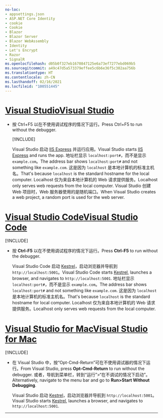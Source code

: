 ```yaml
---
no-loc:
- appsettings.json
- ASP.NET Core Identity
- cookie
- Cookie
- Blazor
- Blazor Server
- Blazor WebAssembly
- Identity
- Let's Encrypt
- Razor
- SignalR
ms.openlocfilehash: d05b0f327eb1670847125e6a73ef7277ebd069b5
ms.sourcegitcommit: a49c47d5a573379effee5c6b6e36f5c302aa756b
ms.translationtype: HT
ms.contentlocale: zh-CN
ms.lasthandoff: 02/16/2021
ms.locfileid: "100551445"
---
```

# <a name="visual-studio"></a>[<span data-ttu-id="c6536-101">Visual Studio</span><span class="sxs-lookup"><span data-stu-id="c6536-101">Visual Studio</span></span>](#tab/visual-studio)

* <span data-ttu-id="c6536-102">按 Ctrl+F5 以在不使用调试程序的情况下运行。</span><span class="sxs-lookup"><span data-stu-id="c6536-102">Press Ctrl+F5 to run without the debugger.</span></span>

  [!INCLUDE[](~/includes/trustCertVS.md)]

  <span data-ttu-id="c6536-103">Visual Studio 启动 [IIS Express](/iis/extensions/introduction-to-iis-express/iis-express-overview) 并运行应用。</span><span class="sxs-lookup"><span data-stu-id="c6536-103">Visual Studio starts [IIS Express](/iis/extensions/introduction-to-iis-express/iis-express-overview) and runs the app.</span></span> <span data-ttu-id="c6536-104">地址栏显示 `localhost:port#`，而不是显示 `example.com`。</span><span class="sxs-lookup"><span data-stu-id="c6536-104">The address bar shows `localhost:port#` and not something like `example.com`.</span></span> <span data-ttu-id="c6536-105">这是因为 `localhost` 是本地计算机的标准主机名。</span><span class="sxs-lookup"><span data-stu-id="c6536-105">That's because `localhost` is the standard hostname for the local computer.</span></span> <span data-ttu-id="c6536-106">Localhost 仅为来自本地计算机的 Web 请求提供服务。</span><span class="sxs-lookup"><span data-stu-id="c6536-106">Localhost only serves web requests from the local computer.</span></span> <span data-ttu-id="c6536-107">Visual Studio 创建 Web 项目时，Web 服务器使用的是随机端口。</span><span class="sxs-lookup"><span data-stu-id="c6536-107">When Visual Studio creates a web project, a random port is used for the web server.</span></span>
 
# <a name="visual-studio-code"></a>[<span data-ttu-id="c6536-108">Visual Studio Code</span><span class="sxs-lookup"><span data-stu-id="c6536-108">Visual Studio Code</span></span>](#tab/visual-studio-code)

  [!INCLUDE[](~/includes/trustCertVSC.md)]

* <span data-ttu-id="c6536-109">按 **Ctrl-F5** 以在不使用调试程序的情况下运行。</span><span class="sxs-lookup"><span data-stu-id="c6536-109">Press **Ctrl-F5** to run without the debugger.</span></span>

  <span data-ttu-id="c6536-110">Visual Studio Code 启动 [Kestrel](xref:fundamentals/servers/kestrel)，启动浏览器并导航到 `http://localhost:5001`。</span><span class="sxs-lookup"><span data-stu-id="c6536-110">Visual Studio Code starts [Kestrel](xref:fundamentals/servers/kestrel), launches a browser, and navigates to `http://localhost:5001`.</span></span> <span data-ttu-id="c6536-111">地址栏显示 `localhost:port#`，而不是显示 `example.com`。</span><span class="sxs-lookup"><span data-stu-id="c6536-111">The address bar shows `localhost:port#` and not something like `example.com`.</span></span> <span data-ttu-id="c6536-112">这是因为 `localhost` 是本地计算机的标准主机名。</span><span class="sxs-lookup"><span data-stu-id="c6536-112">That's because `localhost` is the standard hostname for  local computer.</span></span> <span data-ttu-id="c6536-113">Localhost 仅为来自本地计算机的 Web 请求提供服务。</span><span class="sxs-lookup"><span data-stu-id="c6536-113">Localhost only serves web requests from the local computer.</span></span>

  
# <a name="visual-studio-for-mac"></a>[<span data-ttu-id="c6536-114">Visual Studio for Mac</span><span class="sxs-lookup"><span data-stu-id="c6536-114">Visual Studio for Mac</span></span>](#tab/visual-studio-mac)

  [!INCLUDE[](~/includes/trustCertMac.md)]

* <span data-ttu-id="c6536-115">在 Visual Studio 中，按“Opt-Cmd-Return”可在不使用调试器的情况下运行。</span><span class="sxs-lookup"><span data-stu-id="c6536-115">From Visual Studio, press **Opt-Cmd-Return** to run without the debugger.</span></span> <span data-ttu-id="c6536-116">或者，导航到菜单栏，转到“运行”>“在不调试的情况下启动”。</span><span class="sxs-lookup"><span data-stu-id="c6536-116">Alternatively, navigate to the menu bar and go to **Run>Start Without Debugging**.</span></span>

  <span data-ttu-id="c6536-117">Visual Studio 启动 [Kestrel](xref:fundamentals/servers/kestrel)，启动浏览器并导航到 `http://localhost:5001`。</span><span class="sxs-lookup"><span data-stu-id="c6536-117">Visual Studio starts [Kestrel](xref:fundamentals/servers/kestrel), launches a browser, and navigates to `http://localhost:5001`.</span></span>

<!-- End of VS tabs -->

---
